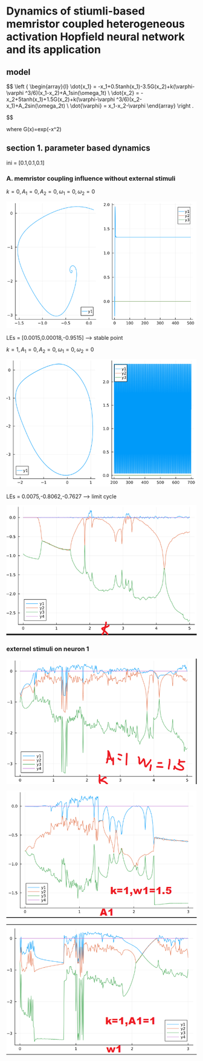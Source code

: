 # Dynamics of stiumli-based memristor coupled heterogeneous activation Hopfield neural network and its application

## model&#x20;

$$
\left \{
\begin{array}{l}
\dot{x_1} = -x_1+0.5tanh(x_1)-3.5G(x_2)+k(\varphi-\varphi ^3/6)(x_1-x_2)+A_1sin(\omega_1t) \\
\dot{x_2} = -x_2+5tanh(x_1)+1.5G(x_2)+k(\varphi-\varphi ^3/6)(x_2-x_1)+A_2sin(\omega_2t) \\
\dot{\varphi} = x_1-x_2-\varphi
\end{array}
\right .


$$

where G(x)\=exp(-x^2)

## section 1. parameter based dynamics

ini \= \[0.1,0.1,0.1]

### A. memristor coupling influence without external stimuli

$k=0, A_1=0, A_2=0,\omega_1=0,\omega_2=0$

![](<Dynamics of stimuli-based memristor-coupled hetergeneous activation Hopfield neural network and its application _md_files/ac98c720-7239-11ee-931a-93ec168e6d9d.jpeg?v=1&type=image>)

LEs \= \[0.0015,0.00018,-0.9515] --> stable point

$k=1, A_1=0, A_2=0,\omega_1=0,\omega_2=0$

![](<Dynamics of stimuli-based memristor-coupled hetergeneous activation Hopfield neural network and its application _md_files/7e8c4ec0-723d-11ee-931a-93ec168e6d9d.jpeg?v=1&type=image>)

LEs \= 0.0075,-0.8062,-0.7627 --> limit cycle

![](<Dynamics of stimuli-based memristor-coupled hetergeneous activation Hopfield neural network and its application _md_files/e9dc45d0-723e-11ee-931a-93ec168e6d9d.jpeg?v=1&type=image>)

### externel stimuli on neuron 1

![](<Dynamics of stimuli-based memristor-coupled hetergeneous activation Hopfield neural network and its application _md_files/58ff5a60-723f-11ee-931a-93ec168e6d9d.jpeg?v=1&type=image>)

![](<Dynamics of stimuli-based memristor-coupled hetergeneous activation Hopfield neural network and its application _md_files/875ae050-723f-11ee-931a-93ec168e6d9d.jpeg?v=1&type=image>)

![](<Dynamics of stimuli-based memristor-coupled hetergeneous activation Hopfield neural network and its application _md_files/a2847580-723f-11ee-931a-93ec168e6d9d.jpeg?v=1&type=image>)
